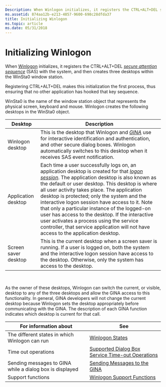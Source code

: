 ```yaml
---
Description: When Winlogon initializes, it registers the CTRL+ALT+DEL secure attention sequence (SAS) with the system, and then creates three desktops within the WinSta0 window station.
ms.assetid: 874aa12b-e213-4857-9600-698c28dfda37
title: Initializing Winlogon
ms.topic: article
ms.date: 05/31/2018
---
```


# Initializing Winlogon

When [Winlogon](winlogon.md) initializes, it registers the CTRL+ALT+DEL [*secure attention sequence*](../secgloss/s-gly.md) (SAS) with the system, and then creates three desktops within the WinSta0 window station.

Registering CTRL+ALT+DEL makes this initialization the first process, thus ensuring that no other application has hooked that key sequence.

WinSta0 is the name of the window station object that represents the physical screen, keyboard and mouse. Winlogon creates the following desktops in the WinSta0 object.



| Desktop              | Description                                                                                                                                                                                                                                                                                                                                                                                                                                                                                                                                                                                                                                                  |
|----------------------|--------------------------------------------------------------------------------------------------------------------------------------------------------------------------------------------------------------------------------------------------------------------------------------------------------------------------------------------------------------------------------------------------------------------------------------------------------------------------------------------------------------------------------------------------------------------------------------------------------------------------------------------------------------|
| Winlogon desktop     | This is the desktop that Winlogon and [*GINA*](../secgloss/g-gly.md) use for interactive identification and authentication, and other secure dialog boxes. Winlogon automatically switches to this desktop when it receives SAS event notification.                                                                                                                                                                                                                                                                                                                                                                          |
| Application desktop  | Each time a user successfully logs on, an application desktop is created for that [*logon session*](../secgloss/l-gly.md). The application desktop is also known as the default or user desktop. This desktop is where all user activity takes place. The application desktop is protected; only the system and the interactive logon session have access to it. Note that only a particular instance of the logged-on user has access to the desktop. If the interactive user activates a process using the service controller, that service application will not have access to the application desktop. |
| Screen saver desktop | This is the current desktop when a screen saver is running. If a user is logged on, both the system and the interactive logon session have access to the desktop. Otherwise, only the system has access to the desktop.                                                                                                                                                                                                                                                                                                                                                                                                                                      |



 

As the owner of these desktops, Winlogon can switch the current, or visible, desktop to any of the three desktops and allow the GINA access to this functionality. In general, GINA developers will not change the current desktop because Winlogon sets the desktop appropriately before communicating with the GINA. The description of each GINA function indicates which desktop is current for that call.



| For information about                                    | See                                                                                                      |
|----------------------------------------------------------|----------------------------------------------------------------------------------------------------------|
| The different states in which Winlogon can run           | [Winlogon States](winlogon-states.md)                                                                   |
| Time out operations                                      | [Supported Dialog Box Service Time-out Operations](supported-dialog-box-service-time-out-operations.md) |
| Sending messages to GINA while a dialog box is displayed | [Sending Messages to the GINA](sending-messages-to-the-gina.md)                                         |
| Support functions                                        | [Winlogon Support Functions](authentication-functions.md)                    |



 

 

 